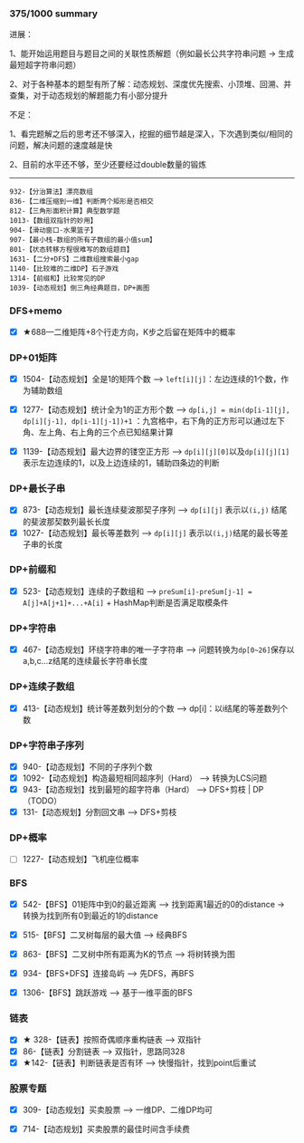 

### 375/1000 summary

进展：

1、能开始运用题目与题目之间的关联性质解题（例如最长公共字符串问题 -> 生成最短超字符串问题）

2、对于各种基本的题型有所了解：动态规划、深度优先搜索、小顶堆、回溯、并查集，对于动态规划的解题能力有小部分提升

不足：

1、看完题解之后的思考还不够深入，挖掘的细节越是深入，下次遇到类似/相同的问题，解决问题的速度越是快

2、目前的水平还不够，至少还要经过double数量的锻炼

---



```
932-【分治算法】漂亮数组
836-【二维压缩到一维】判断两个矩形是否相交
812-【三角形面积计算】典型数学题
1013-【数组双指针的妙用】
904-【滑动窗口-水果篮子】
907-【最小栈-数组的所有子数组的最小值sum】
801-【状态转移方程很难写的数组题目】
1631-【二分+DFS】二维数组搜索最小gap
1140-【比较难的二维DP】石子游戏
1314-【前缀和】比较常见的DP
1039-【动态规划】倒三角经典题目，DP+画图
```

### DFS+memo

- [x] ★688—二维矩阵+8个行走方向，K步之后留在矩阵中的概率

### DP+01矩阵

- [x] 1504-【动态规划】全是1的矩阵个数 ——> `left[i][j]`：左边连续的1个数，作为辅助数组
- [x] 1277-【动态规划】统计全为1的正方形个数 ——> `dp[i,j] = min(dp[i-1][j], dp[i][j-1], dp[i-1][j-1])+1` ：九宫格中，右下角的正方形可以通过左下角、左上角、右上角的三个点已知结果计算
- [x] 1139-【动态规划】最大边界的镂空正方形 ——> `dp[i][j][0]`以及`dp[i][j][1]` 表示左边连续的1，以及上边连续的1，辅助四条边的判断


### DP+最长子串
- [x] 873-【动态规划】最长连续斐波那契子序列 ——> `dp[i][j]` 表示以`(i,j)` 结尾的斐波那契数列最长长度
- [x] 1027-【动态规划】最长等差数列 ——> `dp[i][j]` 表示以`(i,j)`结尾的最长等差子串的长度

### DP+前缀和
- [x] 523-【动态规划】连续的子数组和 ——> `preSum[i]-preSum[j-1] = A[j]+A[j+1]+...+A[i]` + HashMap判断是否满足取模条件

### DP+字符串

- [x]  467-【动态规划】环绕字符串的唯一子字符串 ——> 问题转换为`dp[0~26]`保存以a,b,c...z结尾的连续最长字符串长度

### DP+连续子数组

- [x] 413-【动态规划】统计等差数列划分的个数 ——> dp[i]：以i结尾的等差数列个数

### DP+字符串子序列

- [x] 940-【动态规划】不同的子序列个数
- [x] 1092-【动态规划】构造最短相同超序列（Hard） ——> 转换为LCS问题
- [x] 943-【动态规划】找到最短的超字符串（Hard） ——>  DFS+剪枝 | DP（TODO）
- [x] 131-【动态规划】分割回文串 ——> DFS+剪枝

### DP+概率

- [ ] 1227-【动态规划】飞机座位概率 



### BFS

- [x] 542-【BFS】01矩阵中到0的最近距离 ——> 找到距离1最近的0的distance -> 转换为找到所有0到最近的1的distance
- [x] 515-【BFS】二叉树每层的最大值 ——> 经典BFS
- [x] 863-【BFS】二叉树中所有距离为K的节点 ——> 将树转换为图
- [x] 934-【BFS+DFS】连接岛屿 ——> 先DFS，再BFS
- [x] 1306-【BFS】跳跃游戏 ——> 基于一维平面的BFS



### 链表

- [x] ★ 328-【链表】按照奇偶顺序重构链表 ——>  双指针
- [x] 86-【链表】分割链表 ——> 双指针，思路同328
- [x] ★142-【链表】判断链表是否有环 ——> 快慢指针，找到point后重试

### 股票专题
- [x] 309-【动态规划】买卖股票 ——> 一维DP、二维DP均可
- [x] 714-【动态规划】买卖股票的最佳时间含手续费








































































